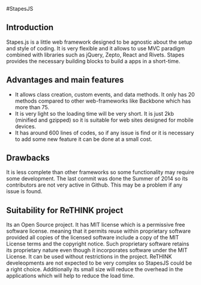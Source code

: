 #StapesJS

## Introduction
Stapes.js is a little web framework designed to be agnostic about the setup and style of coding. It is very flexible and it allows to use MVC paradigm combined with libraries such as jQuery, Zepto, React and Rivets.
Stapes provides the necessary building blocks to build a apps in a short-time.

## Advantages and main features
* It allows class creation, custom events, and data methods.
It only has 20 methods compared to other web-frameworks like Backbone which has more than 75.
* It is very light so the loading time will be very short. It is just 2kb (minified and gzipped) so it is suitable for web sites designed for mobile devices.
* It has around 600 lines of codes, so if any issue is find or it is necessary to add some new feature it can be done at a small cost.

## Drawbacks
It is less complete than other frameworks so some functionality may require some development.
The last commit was done the Summer of 2014 so its contributors are not very active in Github. This may be a problem if any issue is found.

## Suitability for ReTHINK project
Its an Open Source project. It has MIT license which is a permissive free software license. meaning that it permits reuse within proprietary software provided all copies of the licensed software include a copy of the MIT License terms and the copyright notice. Such proprietary software retains its proprietary nature even though it incorporates software under the MIT License. It can be used without restrictions in the project.
ReTHINK develeopments are not expected to be very complex so StapesJS could be a right choice. Additionally its small size will reduce the overhead in the applications which will help to reduce the load time. 
